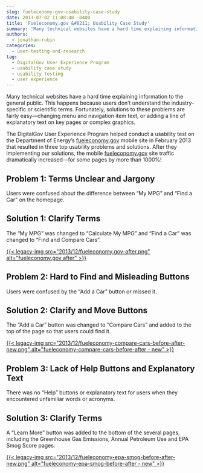 ```yaml
---
slug: fueleconomy-gov-usability-case-study
date: 2013-07-02 11:08:48 -0400
title: 'Fueleconomy.gov &#8211; Usability Case Study'
summary: 'Many technical websites have a hard time explaining information to the general public. This happens because users don&rsquo;t understand the industry-specific or scientific terms. Fortunately, solutions to these problems are fairly easy&mdash;changing menu and navigation item text, or adding a line of explanatory text on key pages or complex graphics. The DigitalGov User Experience Program'
authors:
  - jonathan-rubin
categories:
  - user-testing-and-research
tag:
  - DigitalGov User Experience Program
  - usability case study
  - usability testing
  - user experience
---
```


Many technical websites have a hard time explaining information to the general public. This happens because users don’t understand the industry-specific or scientific terms. Fortunately, solutions to these problems are fairly easy—changing menu and navigation item text, or adding a line of explanatory text on key pages or complex graphics.

The DigitalGov User Experience Program helped conduct a usability test on the Department of Energy&#8217;s [fueleconomy.gov](http://fueleconomy.gov/) mobile site in February 2013 that resulted in three top usability problems and solutions. After they implementing our solutions,  the mobile [fueleconomy.gov](http://fueleconomy.gov/) site traffic dramatically increased—for some pages by more than 1000%!

## Problem 1: Terms Unclear and Jargony

Users were confused about the difference between &#8220;My MPG&#8221; and &#8220;Find a Car&#8221; on the homepage.

## Solution 1: Clarify Terms

The &#8220;My MPG&#8221; was changed to &#8220;Calculate My MPG&#8221; and &#8220;Find a Car&#8221; was changed to &#8220;Find and Compare Cars&#8221;.

[{{< legacy-img src="2013/12/fueleconomy.gov-after.png" alt="fueleconomy.gov after" >}}](https://s3.amazonaws.com/digitalgov/legacy-img/2013/12/fueleconomy.gov-after.png)

## Problem 2: Hard to Find and Misleading Buttons

Users were confused by the &#8220;Add a Car&#8221; button or missed it.

## Solution 2: Clarify and Move Buttons

The &#8220;Add a Car&#8221; button was changed to &#8220;Compare Cars&#8221; and added to the top of the page so that users could find it.

[{{< legacy-img src="2013/12/fueleconomy-compare-cars-before-after-new.png" alt="fueleconomy-compare-cars-before-after - new" >}}](https://s3.amazonaws.com/digitalgov/legacy-img/2013/12/fueleconomy-compare-cars-before-after-new.png)

## Problem 3: Lack of Help Buttons and Explanatory Text

There was no &#8220;Help&#8221; buttons or explanatory text for users when they encountered unfamiliar words or acronyms.

## Solution 3: Clarify Terms

A &#8220;Learn More&#8221; button was added to the bottom of the several pages, including the Greenhouse Gas Emissions, Annual Petroleum Use and EPA Smog Score pages.

[{{< legacy-img src="2013/12/fueleconomy-epa-smog-before-after-new.png" alt="fueleconomy-epa-smog-before-after - new" >}}](https://s3.amazonaws.com/digitalgov/legacy-img/2013/12/fueleconomy-epa-smog-before-after-new.png)